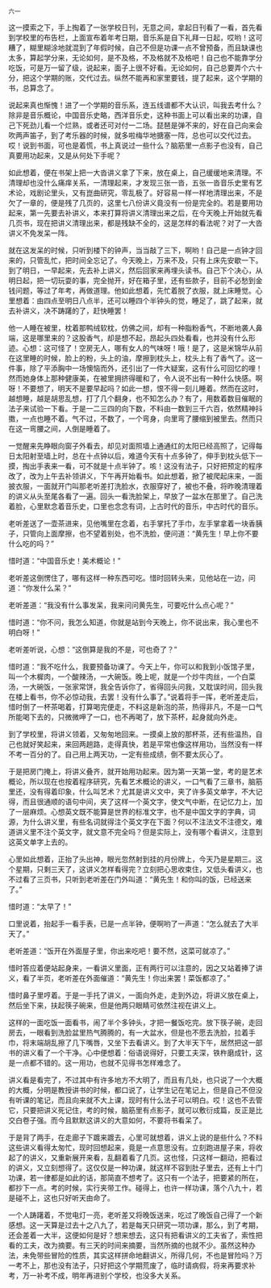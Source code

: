     六一 

   这一摸索之下，手上掏着了一张学校日刊，无意之间，拿起日刊看了一看，首先看到学校里的布告栏，上面宣布着年考日期，音乐系是自下礼拜一日起，哎哟！这可糟了，糊里糊涂地就混到了年假时候，自己不但是功课一点不曾预备，而且缺课也太多，算起学分来，无论如何，是不及格，不及格就不及格吧！自己也不能靠学分吃饭，可是万一留了级，说起来，面子上很不好看。无论如何，自己总要弄个六十分，把这个学期的账，交代过去。纵然不能再和家里要钱，提了起来，这个学期的书，总算念了。

   说起来真也惭愧！进了一个学期的音乐系，连五线谱都不大认识，叫我去考什么？除非是音乐概论，中国音乐史略，西洋音乐史，这种书面上可以看出来的功课，自己下死劲儿看一个烂熟，或者还可对付一二场。琵琶是弹不来的，好在自己向来会吹两声笛子，到了考乐器的时候，就多啦梅华地搪塞一阵，总也可以交代过去。哎！说到书面，可也是着慌，书上真说过一些什么？脑筋里一点影子也没有，自己真要用功起来，又是从何处下手呢？

   如此想着，便在书架上把一大沓讲义拿了下来，放在桌上，自己缓缓地来清理。不清理却也没什么痛痒关系，一清理起来，才发现三张一沓，五张一沓音乐史里有艺术论，戏剧论里头，又有崑曲研究，零乱极了。好容易一样一样地清理出来，不是欠了一章的，便是残了几页的，这里七八份讲义竟没有一份是完全的。若是要用功起来，第一先要去补讲义，本来打算将讲义清理出来之后，在今天晚上开始就先看几页书，现在把讲义清理出来，都是残缺不全的，这是怎样的看法呢？对了一大沓讲义不免发呆一阵。

   就在这发呆的时候，只听到楼下的钟声，当当敲了三下，啊哟！自己是一点钟才回来的，只管乱忙，把时间全忘记了。今天晚上，万来不及，只有上床先安歇一下。到了明日，一早起来，先去补上讲义，然后回家来再埋头读书。自己下个决心，从明日起，把一切玩耍的事，完全抛开，好在箱子里，还有些款子，目前不必愁到金钱问题，等过了年考，再做道理。他如此想着，先忙着脱了衣服，就上床睡觉。心里想着：由四点至明日八点半，还可以睡四个半钟头的觉，睡足了，跳了起来，就去补讲义，决不踌躇的了，赶快睡罢！

   他一人睡在被里，枕着那鸭绒软枕，仿佛之间，却有一种脂粉香气，不断地袭人鼻端，这是哪里来的？这股香气，却是想不起，昂起头四处看看，也并没有什么形迹。心想：这可怪了！空房无人，哪有女人的气味呀！哦！是了，这是米锦华从前在这里睡的时候，脸上的粉，头上的油，摩擦到枕头上，枕头上有了香气了。这一件事，除了平添胸中一场懊恼而外，还引出了一件大疑案，这有什么可回忆的哩！然而她身体上那种健康美，在被里拥挤得暖和了，令人说不出有一种什么快感。啊呀！不要想了，明天不是要早起吗？如此一想，恨不得一刻儿睡着。然而在这时，越想睡，越是胡思乱想，打了几个翻身，也不知怎么办？有了，用数着数目催眠的法子来试验一下看。于是一二三四的向下数，不料由一数到三千六百，依然精神抖擞，一点也睡不着。气不过，不数了，一个弯身，向里弯了腰缩到被里去。然而只在这一弯腰之间，人倒是睡着了。

   一觉醒来先睁眼向窗子外看去，却见对面照墙上通通红的太阳已经高照了，记得每日太阳射至墙上时，总在十点钟以后，难道今天有十点多钟了，伸手到枕头低下一摸，掏出手表来一看，可不就是十点半钟了。咳！这没有法子，只好把预定的程序改了，改为上午去补领讲义，下午再开始看书。如此想着，掀了被爬起床来，一面披衣服，一面就开门叫那老听差打洗脸水，衣服穿好了，被也不叠，将昨晚清理着的讲义从头至尾各看了一遍。回头一看洗脸架上，早放了一盆水在那里了。自己洗着脸，心里默念着音乐史，口里也念念有词，上古时代的音乐，中古时代的音乐。

   老听差送了一壶茶进来，见他嘴里在念着，右手掌托了手巾，左手掌拿着一块香胰子，只管向上面摩擦，也不望着别处，也不洗脸，便问道：“黄先生！早上你不要什么吃的吗？”

   惜时道：“中国音乐史！美术概论！”

   老听差这倒愣住了，哪有这样一种东西可吃。惜时回转头来，见他站在一边，问道：“你发什么呆？”

   老听差道：“我没有什么事发呆，我来问问黄先生，可要吃什么点心呢？”

   惜时道：“你不问，我怎么知道，你就是站到今天晚上，你不说出来，我心里也不明白呀！”

   老听差听说，心想：“这倒算是我的不是，可也奇了？”

   惜时道：“我不吃什么，我要预备功课了。今天上午，你可以和我到小饭馆子里，叫一个木樨肉，一个酸辣汤，一大碗饭。晚上呢，就是一个炒牛肉丝，一个白菜汤，一大碗饭，一张家常饼，我全告诉你了，省得回头问我，又耽误时间，回头我在楼上看书，你不必惊动我，去罢！没有什么事了。”说着将手一挥，老听差走后，惜时倒了一杯茶喝着，打算喝完便走，不料这是新泡的茶，热得非凡，不是一口气所能喝下去的，只微微呷了一口，也不再喝了，放下茶杯，起身就向外走。

   到了学校里，将讲义领着，又匆匆地回来。一摸桌上放的那杯茶，还有些温热，自己也就好笑起来，来回两趟路，走得真快，若是平常也像这样用功，当然没有一样不考一百分的了。自己用上两天功，一定有些成绩，倒不要太灰心了。

   于是把房门掩上，将讲义叠齐，就开始用功起来。因为第一天第一堂，考的是艺术概论，所以现在也按着程序研究，先看艺术概论的讲义，一口气看了三章书，脑筋里还，没有得着印象，什么叫艺术？尤其是讲义文中，夹了许多英文单字，不大记得，而且很通顺的语句中间，夹了这样一个英文字，使文气中断，在记忆力上，加了一层麻烦。心想英文既不能算是世界的标准文字，也不是中国文字的字典，词源，为什么讲义里，有些名词就得注个英文字在下面？何以不注法文不注德文，难道讲义里不注个英文字，就文意不完全吗？但是实际上，没有哪个看讲义，注意到这英文单字上去的。

   心里如此想着，正抬了头出神，眼光忽然射到挂的月份牌上，今天乃是星期三。这个星期，只剩三天了，这讲义怎样看得完？立刻把心思收束住，又低头看讲义，也不过看了三页书，只听到老听差在门外叫道：“黄先生！和你叫的饭，已经送来了。”

   惜时道：“太早了！”

   口里说着，抬起手一看手表，已是一点半钟，便啊哟了一声道：“怎么就去了大半天了。”

   老听差道：“饭开在外面屋子里，你出来吃吧！要不然，这菜可就凉了。”

   惜时答应着便站起身来，一看讲义里面，正有两行可以注意的，因之又站着捧了讲义，看了半页，老听差在外面催道：“黄先生！你出来罢！菜饭都凉了。”

   惜时鼻子里哼着。于是一手托了讲义，一面向外走，走到外边，将讲义放在桌上，然后坐下来，扶起筷子碗来，但是他两只眼睛可依然注视在讲义上。

   这样的一面吃饭一面看书，闹了半个多钟头，才把一餐饭吃完。放下筷子碗，走回房去，一眼看到洗脸盆里热气腾腾的，有一大盆水，但是也不愿去洗脸，拉着手巾，将末端胡乱擦了几下嘴唇，又坐下去看讲义。到了大半天下午，居然把这一部书的讲义看了一个干净。心中便想着：俗语说得好，只要工夫深，铁杵磨成针，这是一点都不错的。这一用功，也就不见得书怎样难念了。

   讲义看是看完了，不过其中有许多地方不大明了，而且有几处，也只说了一个大概的大概，分明是教授讲书的时候，都口说了，让学生记在笔记上，但是自己不但没有听课的笔记，而且向来就不大上课，现时有什么法子可以明白。哎！这也不去管它，只要把讲义死记住，考的时候，脑筋里有点影子，就可以敷衍成篇，反正是比交白卷子强。而今且默默这讲义的大意如何，不要将书看呆了。

   于是背了两手，在走廊子下踱来踱去，心里可就想着，讲义上说的是些什么？不料这些讲义看得太匆忙，现时回想起来，竟是一点意思没有。立刻跑进屋子来，将收起了的讲义，又重新展开来看，乱翻着看了几页。这也怪，只这样一翻动，把看过的讲义，又立刻想得了。这仅仅是一种功课，就这样不容到肚子里去，还有上十门功课，若一律都是如此的话，那简直不想考了。这只有一个法子，把要紧的所在，都抄下一点。考的时候，实行夹带工作。碰得上，也许一样功课，落个八九十，若是碰不上，这也只好听天由命了。

   一个人踌躇着，不觉电灯一亮，老听差又将晚饭送来，吃过了晚饭自己得了一个新感想。这一天算是过去十之八九了，若是每天只研究一项功课，那么，到了考期，还会差着一大半，这便如何是好？想来想去，这只有把看讲义的工夫省了，索性把看的工夫，改为摘要。有三天的时间来摘要，当然所摘的也就不少。虽然这种办法，未免带些冒险的性质，其实这样拼命地翻讲义，所得几何，不也是冒险吗？万一考不上，那也没有法子，只好把这个学期荒废了，临时请病假，将来再要求补考，万一补考不成，明年再进别个学校，也没多大关系。

